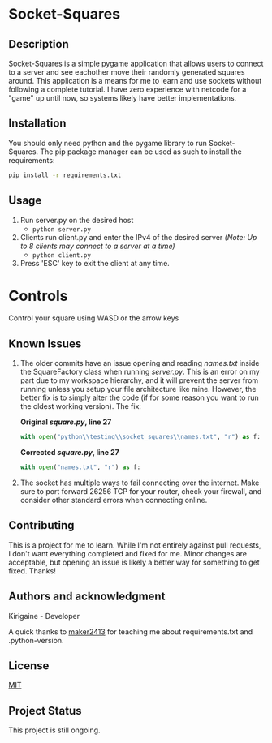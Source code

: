 ﻿# Socket-Squares

## Description

Socket-Squares is a simple pygame application that allows users to connect to a server and see eachother move their randomly generated squares around. This application is a means for me to learn and use sockets without following a complete tutorial. I have zero experience with netcode for a "game" up until now, so systems likely have better implementations.

## Installation

You should only need python and the pygame library to run Socket-Squares. The pip package manager can be used as such to install the requirements:
```bash
pip install -r requirements.txt
```

## Usage

1. Run server.py on the desired host
   - ```python server.py```
2. Clients run client.py and enter the IPv4 of the desired server *(Note: Up to 8 clients may connect to a server at a time)*
   - ```python client.py```
3. Press 'ESC' key to exit the client at any time.

# Controls

Control your square using WASD or the arrow keys

## Known Issues

1. The older commits have an issue opening and reading *names.txt* inside the SquareFactory class when running *server.py*. This is an error on my part due to my workspace hierarchy, and it will prevent the server from running unless you setup your file architecture like mine. However, the better fix is to simply alter the code (if for some reason you want to run the oldest working version). The fix:

    **Original *square.py*, line 27**
    ```python
    with open("python\\testing\\socket_squares\\names.txt", "r") as f:
    ```

    **Corrected *square.py*, line 27**
    ```python
    with open("names.txt", "r") as f:
    ```
2. The socket has multiple ways to fail connecting over the internet. Make sure to port forward 26256 TCP for your router, check your firewall, and consider other standard errors when connecting online.

## Contributing

This is a project for me to learn. While I'm not entirely against pull requests, I don't want everything completed and fixed for me. Minor changes are acceptable,
but opening an issue is likely a better way for something to get fixed. Thanks!

## Authors and acknowledgment

Kirigaine - Developer

A quick thanks to [maker2413](https://github.com/maker2413) for teaching me about requirements.txt and .python-version.

## License

[MIT](https://choosealicense.com/licenses/mit/)

## Project Status

This project is still ongoing.

